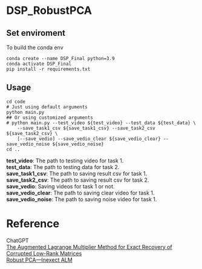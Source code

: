 # DSP_RobustPCA

## Set enviroment
To build the conda env
```
conda create --name DSP_Final python=3.9
conda activate DSP_Final
pip install -r requirements.txt
```

## Usage
```
cd code
# Just using default arguments
python main.py
## Or using customized arguments
# python main.py --test_video ${test_video} --test_data ${test_data} \
    --save_task1_csv ${save_task1_csv} --save_task2_csv ${save_task2_csv} \
    [--save_vedio] --save_vedio_clear ${save_vedio_clear} --save_vedio_noise ${save_vedio_noise}
cd ..
```
**test_video**: The path to testing video for task 1.  
**test_data**: The path to testing data for task 2.  
**save_task1_csv**: The path to saving result csv for task 1.  
**save_task2_csv**: The path to saving result csv for task 2.  
**save_vedio**: Saving videos for task 1 or not.  
**save_vedio_clear**: The path to saving clear video for task 1.  
**save_vedio_noise**: The path to saving noise video for task 1.  

# Reference
ChatGPT  
[The Augmented Lagrange Multiplier Method for Exact Recovery of Corrupted Low-Rank Matrices](https://arxiv.org/pdf/1009.5055v3.pdf)  
[Robust PCA—Inexect ALM](https://www.twblogs.net/a/5bddbd2b2b717720b51abe57)

